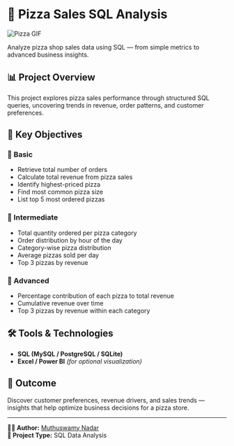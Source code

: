 # 🍕 Pizza Sales SQL Analysis

![Pizza GIF](https://media.giphy.com/media/7J9QK6h3SP8dG/giphy.gif)

Analyze pizza shop sales data using SQL — from simple metrics to advanced business insights.

## 📊 Project Overview
This project explores pizza sales performance through structured SQL queries, uncovering trends in revenue, order patterns, and customer preferences.

## 🧠 Key Objectives

### 🔹 Basic
- Retrieve total number of orders  
- Calculate total revenue from pizza sales  
- Identify highest-priced pizza  
- Find most common pizza size  
- List top 5 most ordered pizzas  

### 🔹 Intermediate
- Total quantity ordered per pizza category  
- Order distribution by hour of the day  
- Category-wise pizza distribution  
- Average pizzas sold per day  
- Top 3 pizzas by revenue  

### 🔹 Advanced
- Percentage contribution of each pizza to total revenue  
- Cumulative revenue over time  
- Top 3 pizzas by revenue within each category  

## 🛠 Tools & Technologies
- **SQL (MySQL / PostgreSQL / SQLite)**  
- **Excel / Power BI** *(for optional visualization)*  

## 🚀 Outcome
Discover customer preferences, revenue drivers, and sales trends — insights that help optimize business decisions for a pizza store.

---

**👨‍💻 Author:** [Muthuswamy Nadar](https://github.com/muthuswamynadar)  
**🎯 Project Type:** SQL Data Analysis
